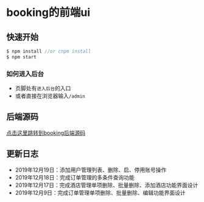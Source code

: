 # booking的前端ui
## 快速开始
```javascript
$ npm install //or cnpm install
$ npm start
```
### 如何进入后台
- 页脚处有`进入后台`的入口
- 或者直接在浏览器输入`/admin`

## 后端源码
[点击这里跳转到booking后端源码](https://github.com/acodebird/booking)

## 更新日志
- 2019年12月19日：添加用户管理列表、删除、启、停用账号操作
- 2019年12月18日：完成订单管理的多条件查询功能
- 2019年12月17日：完成酒店管理单项删除、批量删除、添加酒店功能界面设计
- 2019年12月9日：完成订单管理单项删除、批量删除、编辑功能界面设计
